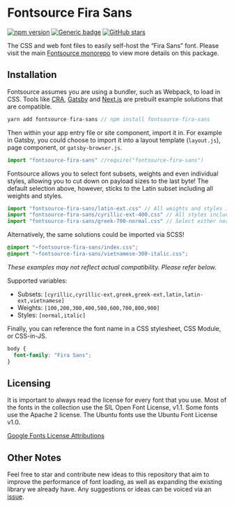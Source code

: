 # Fontsource Fira Sans

[![npm version](https://badge.fury.io/js/fontsource-fira-sans.svg)](https://github.com/DecliningLotus/fontsource) [![Generic badge](https://img.shields.io/badge/fontsource-passing-brightgreen)](https://github.com/DecliningLotus/fontsource) [![GitHub stars](https://img.shields.io/github/stars/DecliningLotus/fontsource.svg?style=social&label=Star)](https://GitHub.com/DecliningLotus/fontsource/stargazers/)

The CSS and web font files to easily self-host the “Fira Sans” font. Please visit the main [Fontsource monorepo](https://github.com/DecliningLotus/fontsource) to view more details on this package.

## Installation

Fontsource assumes you are using a bundler, such as Webpack, to load in CSS. Tools like [CRA](https://create-react-app.dev/), [Gatsby](https://www.gatsbyjs.org/) and [Next.js](https://nextjs.org/) are prebuilt example solutions that are compatible.

```javascript
yarn add fontsource-fira-sans // npm install fontsource-fira-sans
```

Then within your app entry file or site component, import it in. For example in Gatsby, you could choose to import it into a layout template (`layout.js`), page component, or `gatsby-browser.js`.

```javascript
import "fontsource-fira-sans" //require("fontsource-fira-sans")
```

Fontsource allows you to select font subsets, weights and even individual styles, allowing you to cut down on payload sizes to the last byte! The default selection above, however, sticks to the Latin subset including all weights and styles.

```javascript
import "fontsource-fira-sans/latin-ext.css" // All weights and styles included.
import "fontsource-fira-sans/cyrillic-ext-400.css" // All styles included.
import "fontsource-fira-sans/greek-700-normal.css" // Select either normal or italic.
```

Alternatively, the same solutions could be imported via SCSS!

```scss
@import "~fontsource-fira-sans/index.css";
@import "~fontsource-fira-sans/vietnamese-300-italic.css";
```

_These examples may not reflect actual compatibility. Please refer below._

Supported variables:

- Subsets: `[cyrillic,cyrillic-ext,greek,greek-ext,latin,latin-ext,vietnamese]`
- Weights: `[100,200,300,400,500,600,700,800,900]`
- Styles: `[normal,italic]`

Finally, you can reference the font name in a CSS stylesheet, CSS Module, or CSS-in-JS.

```css
body {
  font-family: "Fira Sans";
}
```

## Licensing

It is important to always read the license for every font that you use.
Most of the fonts in the collection use the SIL Open Font License, v1.1. Some fonts use the Apache 2 license. The Ubuntu fonts use the Ubuntu Font License v1.0.

[Google Fonts License Attributions](https://fonts.google.com/attribution)

## Other Notes

Feel free to star and contribute new ideas to this repository that aim to improve the performance of font loading, as well as expanding the existing library we already have. Any suggestions or ideas can be voiced via an [issue](https://github.com/DecliningLotus/fontsource/issues).
